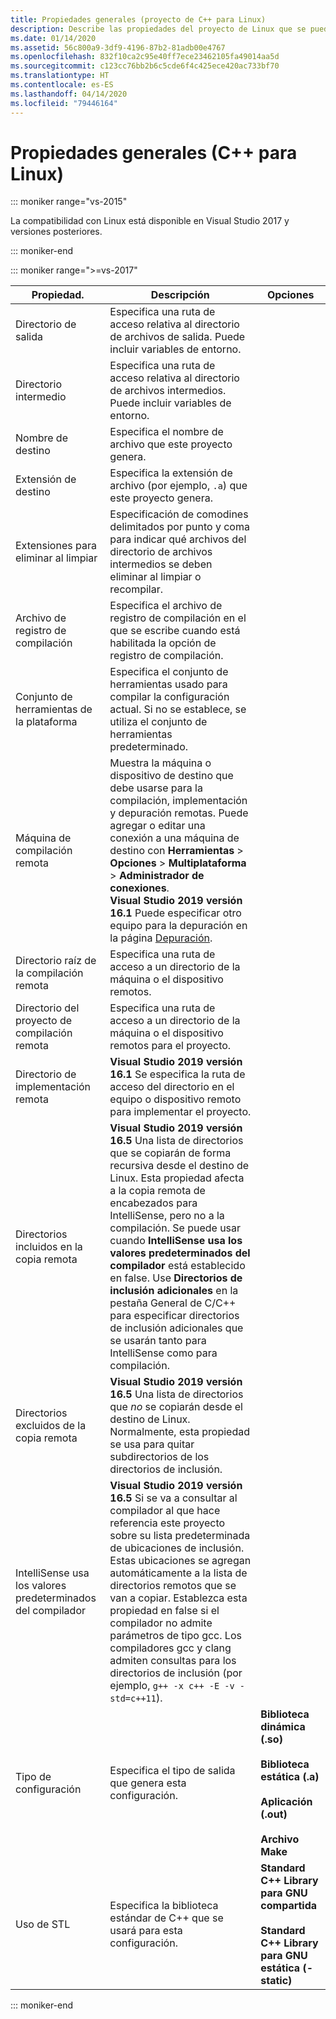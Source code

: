 ```yaml
---
title: Propiedades generales (proyecto de C++ para Linux)
description: Describe las propiedades del proyecto de Linux que se pueden establecer en Visual Studio desde la página Propiedades generales.
ms.date: 01/14/2020
ms.assetid: 56c800a9-3df9-4196-87b2-81adb00e4767
ms.openlocfilehash: 832f10ca2c95e40ff7ece23462105fa49014aa5d
ms.sourcegitcommit: c123cc76bb2b6c5cde6f4c425ece420ac733bf70
ms.translationtype: HT
ms.contentlocale: es-ES
ms.lasthandoff: 04/14/2020
ms.locfileid: "79446164"
---
```

# <a name="general-properties-linux-c"></a>Propiedades generales (C++ para Linux)

::: moniker range="vs-2015"

La compatibilidad con Linux está disponible en Visual Studio 2017 y versiones posteriores.

::: moniker-end

::: moniker range=">=vs-2017"

| Propiedad. | Descripción | Opciones |
|--|--|--|
| Directorio de salida | Especifica una ruta de acceso relativa al directorio de archivos de salida. Puede incluir variables de entorno. |
| Directorio intermedio | Especifica una ruta de acceso relativa al directorio de archivos intermedios. Puede incluir variables de entorno. |
| Nombre de destino | Especifica el nombre de archivo que este proyecto genera. |
| Extensión de destino | Especifica la extensión de archivo (por ejemplo, `.a`) que este proyecto genera. |
| Extensiones para eliminar al limpiar | Especificación de comodines delimitados por punto y coma para indicar qué archivos del directorio de archivos intermedios se deben eliminar al limpiar o recompilar. |
| Archivo de registro de compilación | Especifica el archivo de registro de compilación en el que se escribe cuando está habilitada la opción de registro de compilación. |
| Conjunto de herramientas de la plataforma | Especifica el conjunto de herramientas usado para compilar la configuración actual. Si no se establece, se utiliza el conjunto de herramientas predeterminado. |
| Máquina de compilación remota | Muestra la máquina o dispositivo de destino que debe usarse para la compilación, implementación y depuración remotas. Puede agregar o editar una conexión a una máquina de destino con **Herramientas** > **Opciones** > **Multiplataforma** > **Administrador de conexiones**.<br /> **Visual Studio 2019 versión 16.1** Puede especificar otro equipo para la depuración en la página [Depuración](debugging-linux.md). |
| Directorio raíz de la compilación remota | Especifica una ruta de acceso a un directorio de la máquina o el dispositivo remotos. |
| Directorio del proyecto de compilación remota | Especifica una ruta de acceso a un directorio de la máquina o el dispositivo remotos para el proyecto. |
| Directorio de implementación remota | **Visual Studio 2019 versión 16.1** Se especifica la ruta de acceso del directorio en el equipo o dispositivo remoto para implementar el proyecto. |
| Directorios incluidos en la copia remota | **Visual Studio 2019 versión 16.5** Una lista de directorios que se copiarán de forma recursiva desde el destino de Linux. Esta propiedad afecta a la copia remota de encabezados para IntelliSense, pero no a la compilación. Se puede usar cuando **IntelliSense usa los valores predeterminados del compilador** está establecido en false. Use **Directorios de inclusión adicionales** en la pestaña General de C/C++ para especificar directorios de inclusión adicionales que se usarán tanto para IntelliSense como para compilación. |
| Directorios excluidos de la copia remota | **Visual Studio 2019 versión 16.5** Una lista de directorios que *no* se copiarán desde el destino de Linux. Normalmente, esta propiedad se usa para quitar subdirectorios de los directorios de inclusión. |
| IntelliSense usa los valores predeterminados del compilador | **Visual Studio 2019 versión 16.5** Si se va a consultar al compilador al que hace referencia este proyecto sobre su lista predeterminada de ubicaciones de inclusión. Estas ubicaciones se agregan automáticamente a la lista de directorios remotos que se van a copiar. Establezca esta propiedad en false si el compilador no admite parámetros de tipo gcc. Los compiladores gcc y clang admiten consultas para los directorios de inclusión (por ejemplo, `g++ -x c++ -E -v -std=c++11`). |
| Tipo de configuración | Especifica el tipo de salida que genera esta configuración. | **Biblioteca dinámica (.so)**<br/><br/>**Biblioteca estática (.a)**<br/><br/>**Aplicación (.out)**<br/><br/>**Archivo Make** |
| Uso de STL | Especifica la biblioteca estándar de C++ que se usará para esta configuración. | **Standard C++ Library para GNU compartida**<br/><br/>**Standard C++ Library para GNU estática (-static)** |

::: moniker-end
